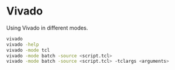 # Vivado

Using Vivado in different modes.

``` bash
vivado
vivado -help
vivado -mode tcl
vivado -mode batch -source <script.tcl>
vivado -mode batch -source <script.tcl> -tclargs <arguments>
```

